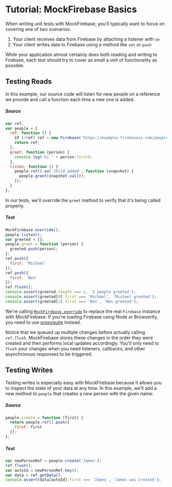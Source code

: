 # Tutorial: MockFirebase Basics

When writing unit tests with MockFirebase, you'll typically want to focus on covering one of two scenarios:

1. Your client receives data from Firebase by attaching a listener with `on`
2. Your client writes data to Firebase using a method like `set` or `push`

While your application almost certainly does both reading and writing to Firebase, each test should try to cover as small a unit of functionality as possible.

## Testing Reads

In this example, our source code will listen for new people on a reference we provide and call a function each time a new one is added. 

##### Source

```js
var ref;
var people = {
  ref: function () {
    if (!ref) ref = new Firebase('https://example.firebaseio.com/people');
    return ref;
  },
  greet: function (person) {
    console.log('hi ' + person.first);
  },
  listen: function () {
    people.ref().on('child_added', function (snapshot) {
      people.greet(snapshot.val());
    });
  }
};
```

In our tests, we'll override the `greet` method to verify that it's being called properly.

##### Test

```js
MockFirebase.override();
people.listen();
var greeted = [];
people.greet = function (person) {
  greeted.push(person);
};
ref.push({
  first: 'Michael'
});
ref.push({
  first: 'Ben'
});
ref.flush();
console.assert(greeted.length === 2, '2 people greeted');
console.assert(greeted[0].first === 'Michael', 'Michael greeted');
console.assert(greeted[1].first === 'Ben', 'Ben greeted');
```

We're calling [`MockFirebase.override`](override.md) to replace the real `Firebase` instance with MockFirebase. If you're loading Firebase using Node or Browserify, you need to use [proxyquire](proxyquire.md) instead.

Notice that we queued up multiple changes before actually calling `ref.flush`. MockFirebase stores these changes in the order they were created and then performs local updates accordingly. You'll only need to `flush` your changes when you need listeners, callbacks, and other asynchronous responses to be triggered.

## Testing Writes

Testing writes is especially easy with MockFirebase because it allows you to inspect the state of your data at any time. In this example, we'll add a new method to `people` that creates a new person with the given name:

##### Source

```js
people.create = function (first) {
  return people.ref().push({
    first: first
  });
};
```

##### Test

```js
var newPersonRef = people.create('James');
ref.flush();
var autoId = newPersonRef.key();
var data = ref.getData();
console.assert(data[autoId].first === 'James', 'James was created');
```
